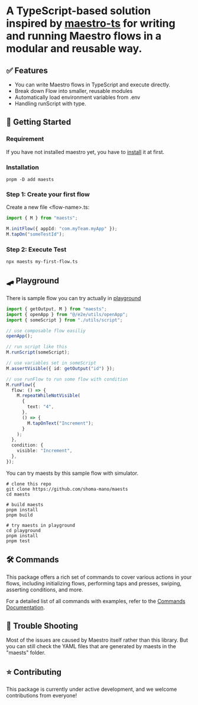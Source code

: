 # A TypeScript-based solution inspired by [maestro-ts](https://github.com/johkade/maestro-ts) for writing and running Maestro flows in a modular and reusable way.

## ✅ Features

- You can write Maestro flows in TypeScript and execute directly.
- Break down Flow into smaller, reusable modules
- Automatically load environment variables from .env
- Handling runScript with type.

## 🚀 Getting Started

### Requirement

If you have not installed maestro yet, you have to [install](https://maestro.mobile.dev/getting-started/installing-maestro) it at first.

### Installation

```sh:
pnpm -D add maests
```

### Step 1: Create your first flow

Create a new file \<flow-name>.ts:

```typescript
import { M } from "maests";

M.initFlow({ appId: "com.myTeam.myApp" });
M.tapOn("someTestId");
```

### Step 2: Execute Test

```sh
npx maests my-first-flow.ts
```

## 🛹 Playground

There is sample flow you can try actually in [playground](playground)

```typescript
import { getOutput, M } from "maests";
import { openApp } from "@/e2e/utils/openApp";
import { someScript } from "./utils/script";

// use composable flow easiliy
openApp();

// run script like this
M.runScript(someScript);

// use variables set in someScript
M.assertVisible({ id: getOutput("id") });

// use runFlow to run some flow with condition
M.runFlow({
  flow: () => {
    M.repeatWhileNotVisible(
      {
        text: "4",
      },
      () => {
        M.tapOnText("Increment");
      }
    );
  },
  condition: {
    visible: "Increment",
  },
});
```

You can try maests by this sample flow with simulator.

```shell
# clone this repo
git clone https://github.com/shoma-mano/maests
cd maests

# build maests
pnpm install
pnpm build

# try maests in playground
cd playground
pnpm install
pnpm test
```

## 🛠️ Commands

This package offers a rich set of commands to cover various actions in your flows, including initializing flows, performing taps and presses, swiping, asserting conditions, and more.

For a detailed list of all commands with examples, refer to the [Commands Documentation](./commands.md).

## 🚨 Trouble Shooting

Most of the issues are caused by Maestro itself rather than this library. But you can still check the YAML files that are generated by maests in the "maests" folder.

## ⭐️ Contributing

This package is currently under active development, and we welcome contributions from everyone!
